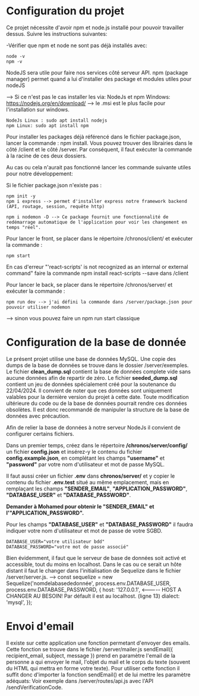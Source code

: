 # Configuration du projet 
Ce projet nécessite d'avoir npm et node.js installé pour pouvoir travailler dessus.
Suivre les instructions suivantes:

-Vérifier que npm et node ne sont pas déjà installés avec:
    
    node -v
    npm -v

NodeJS sera utile pour faire nos services côté serveur API. npm (package manager) permet quand a lui d'installer des package et modules utiles pour nodeJS

--> Si ce n'est pas le cas installer les via:
    NodeJs et npm Windows: https://nodejs.org/en/download/
    --> le .msi est le plus facile pour l'installation sur windows.
    
    NodeJs Linux : sudo apt install nodejs
    npm Linux: sudo apt install npm

Pour installer les packages déjà référencé dans le fichier package.json, lancer la commande : npm install.
Vous pouvez trouver des librairies dans le côté /client et le côté /server. Par conséquent, il faut exécuter la commande à la racine de ces deux dossiers.

Au cas ou cela n'aurait pas fonctionné lancer les commande suivante utiles pour notre développement:

Si le fichier package.json n'existe pas : 
  
    npm init -y
    npm i express --> permet d'installer express notre framework backend (API, routage, session, requête http)
  
    npm i nodemon -D --> Ce package fournit une fonctionnalité de redémarrage automatique de l'application pour voir les changement en temps "réel".

Pour lancer le front, se placer dans le répertoire /chronos/client/ et exécuter la commande : 
    
    npm start

En cas d'erreur "'react-scripts' is not recognized as an internal or external command" faire la commande npm install react-scripts --save dans /client

Pour lancer le back, se placer dans le répertoire /chronos/server/ et exécuter la commande : 

    npm run dev --> j'ai défini la commande dans /server/package.json pour pouvoir utiliser nodemon
  --> sinon vous pouvez faire un npm run start classique

# Configuration de la base de donnée

Le présent projet utilise une base de données MySQL. Une copie des dumps de la base de données se trouve dans le dossier /server/exemples.
Le fichier <b>clean_dump.sql</b> contient la base de données complete vide sans aucune données afin de repartir de zéro.
Le fichier <b>seeded_dump.sql</b> contient un jeu de données spécialement créé pour la soutenance du 22/04/2024. Il convient de noter que ces données sont uniquement valables pour la dernière version du projet à cette date. 
Toute modification ultérieure du code ou de la base de données pourrait rendre ces données obsolètes. Il est donc recommandé de manipuler la structure de la base de données avec précaution.

Afin de relier la base de données à notre serveur NodeJs il convient de configurer certains fichiers.

Dans un premier temps, créez dans le répertoire <b>/chronos/server/config/</b> un fichier <b>config.json</b> et insérez-y le contenu du fichier <b>config.example.json</b>, en complétant les champs <b>"username"</b> et <b>"password"</b> par votre nom d'utilisateur et mot de passe MySQL.

Il faut aussi créer un fichier <b>.env</b> dans <b>chronos/server/</b> et y copier le contenu du fichier <b>.env.test</b> situé au même emplacement, mais
en remplaçant les champs <b>"SENDER_EMAIL"</b>, <b>"APPLICATION_PASSWORD"</b>, <b>"DATABASE_USER"</b> et <b>"DATABASE_PASSWORD"</b>.

<b>Demander à Mohamed pour obtenir le "SENDER_EMAIL" et l'"APPLICATION_PASSWORD".</b>

Pour les champs <b>"DATABASE_USER"</b> et <b>"DATABASE_PASSWORD"</b> il faudra indiquer votre nom d'utilisateur et mot de passe de votre SGBD.

    DATABASE_USER="votre utilisateur bdd"
    DATABASE_PASSWORD="votre mot de passe associé"

Bien évidemment, il faut que le serveur de base de données soit activé et accessible, tout du moins en localhost.
Dans le cas ou ce serait un hôte distant il faut le changer dans l'initialisation de Sequelize dans le fichier /server/server.js.
-->
const sequelize = new Sequelize('nomdelabasededonnée', process.env.DATABASE_USER, process.env.DATABASE_PASSWORD, {
  host: '127.0.0.1', <----- HOST A CHANGER AU BESOIN! Par défault il est au localhost. (ligne 13)
  dialect: 'mysql',
});

# Envoi d'email

Il existe sur cette application une fonction permetant d'envoyer des emails. Cette fonction se trouve dans le fichier /server/mailer.js
sendEmail({ recipient_email, subject, message }) prend en paramètre l'email de la personne a qui envoyer le mail, l'objet du mail et le corps du texte (souvent du HTML qui mettra en forme votre texte).
Pour utiliser cette fonction il suffit donc d'importer la fonction sendEmail() et de lui mettre les paramètre adéquats:
Voir exemple dans /server/routes/api.js avec l'API /sendVerificationCode.
